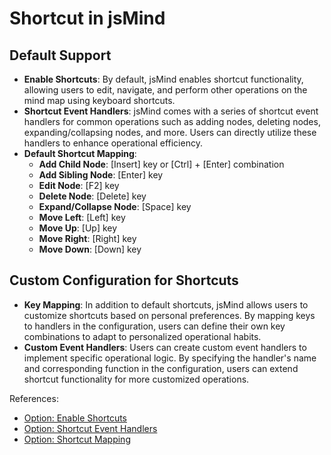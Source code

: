 # Shortcut in jsMind

## Default Support
- **Enable Shortcuts**: By default, jsMind enables shortcut functionality, allowing users to edit, navigate, and perform other operations on the mind map using keyboard shortcuts.
- **Shortcut Event Handlers**: jsMind comes with a series of shortcut event handlers for common operations such as adding nodes, deleting nodes, expanding/collapsing nodes, and more. Users can directly utilize these handlers to enhance operational efficiency.
- **Default Shortcut Mapping**:
    - **Add Child Node**: [Insert] key or [Ctrl] + [Enter] combination
    - **Add Sibling Node**: [Enter] key
    - **Edit Node**: [F2] key
    - **Delete Node**: [Delete] key
    - **Expand/Collapse Node**: [Space] key
    - **Move Left**: [Left] key
    - **Move Up**: [Up] key
    - **Move Right**: [Right] key
    - **Move Down**: [Down] key

## Custom Configuration for Shortcuts
- **Key Mapping**: In addition to default shortcuts, jsMind allows users to customize shortcuts based on personal preferences. By mapping keys to handlers in the configuration, users can define their own key combinations to adapt to personalized operational habits.
- **Custom Event Handlers**: Users can create custom event handlers to implement specific operational logic. By specifying the handler's name and corresponding function in the configuration, users can extend shortcut functionality for more customized operations.

References:
- [Option: Enable Shortcuts](../options/option.shortcut.enable.md)
- [Option: Shortcut Event Handlers](../options/option.shortcut.handles.md)
- [Option: Shortcut Mapping](../options/option.shortcut.handles.md)
